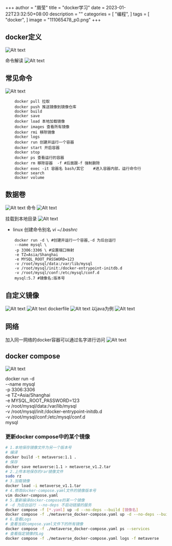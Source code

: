 +++
author = "屑莹"
title = "docker学习"
date = 2023-01-22T23:32:50+08:00
description = ""
categories = [
    "编程",
]
tags = [
    "docker",
]
image = "111065478_p0.png"
+++

## docker定义
![Alt text](image-1.png)

命令解读
![Alt text](image.png)

## 常见命令
![Alt text](image-2.png)
```shell
    docker pull 拉取
    docker push 推送镜像到镜像仓库
    docker build 
    docker save
    docker load 本地加载镜像
    docker images 查看所有镜像
    docker rmi 移除镜像
    docker logs
    docker run 创建并运行一个容器
    docker start 开启容器
    docker stop
    docker ps 查看运行的容器
    docker rm 移除容器  -f #后面跟-f 强制删除
    docker exec -it 容器名 bash/其它    #进入容器内部，运行命令行
    docker search 
    docker volume
```

## 数据卷
![Alt text](image-3.png)
命令
![Alt text](image-4.png)

挂载到本地目录
![Alt text](image-5.png)

- linux 创建命令别名   *vi ~/.bashrc*

```shell
    docker run -d \ #创建并运行一个容器,-d 为后台运行
    --name mysql \
    -p 3306:3306 \ #设置端口映射
    -e TZ=Asia/Shanghai
    -e MYSQL_ROOT_PASSWORD=123
    -v /root/mysql/data:/var/lib/mysql
    -v /root/mysql/init:/docker-entrypoint-initdb.d
    -v /root/mysql/conf:/etc/mysql/conf.d
    mysql:5.7 #镜像名:版本号

```

## 自定义镜像
![Alt text](image-9.png)
![Alt text](image-6.png)
dockerfile
![Alt text](image-7.png)
以java为例
![Alt text](image-8.png)

## 网络
加入同一网络的docker容器可以通过名字进行访问
![Alt text](image-10.png)


## docker compose
![Alt text](image-11.png)

 docker run -d \
    --name mysql \
    -p 3306:3306 \
    -e TZ=Asia/Shanghai \
    -e MYSQL_ROOT_PASSWORD=123 \
    -v /root/mysql/data:/var/lib/mysql \
    -v /root/mysql/init:/docker-entrypoint-initdb.d \
    -v /root/mysql/conf:/etc/mysql/conf.d \
    mysql


### 更新docker compose中的某个镜像
```bash
# 1.本地保存镜像文件为另一个版本号
# 编译
docker build -t metaverse:1.1 .
# 保存
docker save metaverse:1.1 > metaverse_v1.2.tar
# 2.上传本地保存的rar镜像文件
sudo rz
# 3.加载镜像
docker load -i metaverse_v1.1.tar
# 4.修改docker-compose.yaml文件的镜像版本号
vim docker-compose.yaml
# 5.重新编译docker-compose的某一个镜像
# -d 为后台运行 --no-deps 不启动链接的服务
docker compose -f [*.yaml] up -d --no-deps --build [镜像名]
docker compose -f ./metaverse_docker-compose.yaml up -d --no-deps --build metaverse
# 6.查看Logs
# 查看当前compose.yaml文件下的所有镜像
docker compose -f ./metaverse_docker-compose.yaml ps --services
# 查看指定镜像的Log
docker compose -f ./metaverse_docker-compose.yaml logs -f metaverse
```

